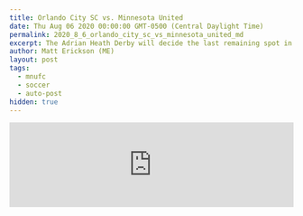 ```yaml
---
title: Orlando City SC vs. Minnesota United
date: Thu Aug 06 2020 00:00:00 GMT-0500 (Central Daylight Time)
permalink: 2020_8_6_orlando_city_sc_vs_minnesota_united_md
excerpt: The Adrian Heath Derby will decide the last remaining spot in the MLS is Back Tournament final as Minnesota United FC and Orlando City SC face off on Thursday in the second of the two semifinals.
author: Matt Erickson (ME)
layout: post
tags:
  - mnufc
  - soccer
  - auto-post
hidden: true
---
```

<div class='soccer-video-wrapper'>
    <iframe class='soccer-video' width='100%' height='auto' frameborder='0' allowfullscreen src='https://www.mnufc.com/iframe-video?brightcove_id=6179061003001&brightcove_player_id=default&brightcove_account_id=5534894110001'></iframe>
  </div>
